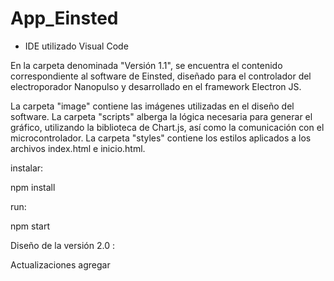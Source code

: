 # App_Einsted

- IDE utilizado Visual Code

En la carpeta denominada "Versión 1.1", se encuentra el contenido correspondiente al software de Einsted, diseñado para el controlador del electroporador Nanopulso y desarrollado en el framework Electron JS.

La carpeta "image" contiene las imágenes utilizadas en el diseño del software.
La carpeta "scripts" alberga la lógica necesaria para generar el gráfico, utilizando la biblioteca de Chart.js, así como la comunicación con el microcontrolador.
La carpeta "styles" contiene los estilos aplicados a los archivos index.html e inicio.html.

instalar:

npm install

run:

npm start


Diseño de la versión 2.0 :

Actualizaciones agregar


